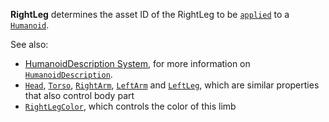 **RightLeg** determines the asset ID of the RightLeg to be
[`applied`](https://create.roblox.com/docs/reference/engine/classes/Humanoid#ApplyDescription) to a [`Humanoid`](https://create.roblox.com/docs/reference/engine/classes/Humanoid).

See also:

- [HumanoidDescription System](https://create.roblox.com/docs/characters/appearance#humanoiddescription),
for more information on [`HumanoidDescription`](https://create.roblox.com/docs/reference/engine/classes/HumanoidDescription).
- [`Head`](https://create.roblox.com/docs/reference/engine/classes/HumanoidDescription#Head),
[`Torso`](https://create.roblox.com/docs/reference/engine/classes/HumanoidDescription#Torso),
[`RightArm`](https://create.roblox.com/docs/reference/engine/classes/HumanoidDescription#RightArm),
[`LeftArm`](https://create.roblox.com/docs/reference/engine/classes/HumanoidDescription#LeftArm) and
[`LeftLeg`](https://create.roblox.com/docs/reference/engine/classes/HumanoidDescription#LeftLeg), which are similar
properties that also control body part
- [`RightLegColor`](https://create.roblox.com/docs/reference/engine/classes/HumanoidDescription#RightLegColor), which controls
the color of this limb